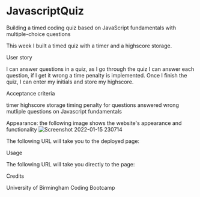 # JavascriptQuiz
Building a timed coding quiz based on JavaScript fundamentals with multiple-choice questions

This week I built a timed quiz with a timer and a highscore storage.

User story

I can answer questions in a quiz, as I go through the quiz I can answer each question, if I get it wrong a time penalty is implemented. Once I finish the quiz, 
I can enter my initials and store my highscore.

Acceptance criteria

timer
highscore storage
timing penalty for questions answered wrong
mutliple questions on Javascript fundamentals

Appearance: the following image shows the website's appearance and functionality
![Screenshot 2022-01-15 230714](https://user-images.githubusercontent.com/94229291/149640528-5bf37ff1-210f-42db-a3d0-bbd60e60d1fb.jpg)

The following URL will take you to the deployed page: 


Usage

The following URL will take you directly to the page: 

Credits

University of Birmingham Coding Bootcamp
